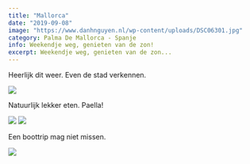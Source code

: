 ```yaml
---
title: "Mallorca"
date: "2019-09-08"
image: "https://www.danhnguyen.nl/wp-content/uploads/DSC06301.jpg"
category: Palma De Mallorca - Spanje
info: Weekendje weg, genieten van de zon!
excerpt: Weekendje weg, genieten van de zon...
---
```


Heerlijk dit weer. Even de stad verkennen.

![](https://www.danhnguyen.nl/wp-content/uploads/20190831_114156-scaled-e1603522215455.jpg)

Natuurlijk lekker eten. Paella!

![](https://www.danhnguyen.nl/wp-content/uploads/DSC06346-e1603522194261.jpg)
![](https://www.danhnguyen.nl/wp-content/uploads/20190830_205728-scaled-e1603522224669.jpg)

Een boottrip mag niet missen.

![](https://www.danhnguyen.nl/wp-content/uploads/DSC06367-e1603522201161.jpg)
